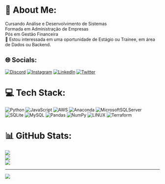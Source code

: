 # 💫 About Me:
Cursando Análise e Desenvolvimento de Sistemas<br>Formada em Administração de Empresas<br>Pós em Gestão Financeira<br>
👀 Estou interessada em uma oportunidade de Estágio ou Trainee, em área de Dados ou Backend.


## 🌐 Socials:
[![Discord](https://img.shields.io/badge/Discord-%237289DA.svg?logo=discord&logoColor=white)](https://discord.gg/vanessa_machado) [![Instagram](https://img.shields.io/badge/Instagram-%23E4405F.svg?logo=Instagram&logoColor=white)](https://instagram.com/vanessamachadooh) [![LinkedIn](https://img.shields.io/badge/LinkedIn-%230077B5.svg?logo=linkedin&logoColor=white)](https://linkedin.com/in/vanessasouzamachado/) [![Twitter](https://img.shields.io/badge/Twitter-%231DA1F2.svg?logo=Twitter&logoColor=white)](https://twitter.com/vanessa_sj93) 

# 💻 Tech Stack:
![Python](https://img.shields.io/badge/python-3670A0?style=flat&logo=python&logoColor=ffdd54) ![JavaScript](https://img.shields.io/badge/javascript-%23323330.svg?style=flat&logo=javascript&logoColor=%23F7DF1E) ![AWS](https://img.shields.io/badge/AWS-%23FF9900.svg?style=flat&logo=amazon-aws&logoColor=white) ![Anaconda](https://img.shields.io/badge/Anaconda-%2344A833.svg?style=flat&logo=anaconda&logoColor=white) ![MicrosoftSQLServer](https://img.shields.io/badge/Microsoft%20SQL%20Sever-CC2927?style=flat&logo=microsoft%20sql%20server&logoColor=white) ![SQLite](https://img.shields.io/badge/sqlite-%2307405e.svg?style=flat&logo=sqlite&logoColor=white) ![MySQL](https://img.shields.io/badge/mysql-%2300f.svg?style=flat&logo=mysql&logoColor=white) ![Pandas](https://img.shields.io/badge/pandas-%23150458.svg?style=flat&logo=pandas&logoColor=white) ![NumPy](https://img.shields.io/badge/numpy-%23013243.svg?style=flat&logo=numpy&logoColor=white) ![LINUX](https://img.shields.io/badge/Linux-FCC624?style=flat&logo=linux&logoColor=black) ![Terraform](https://img.shields.io/badge/terraform-%235835CC.svg?style=flat&logo=terraform&logoColor=white)
# 📊 GitHub Stats:
![](https://github-readme-stats.vercel.app/api?username=vanessamachado93&theme=bear&hide_border=true&include_all_commits=true&count_private=true)<br/>
![](https://github-readme-streak-stats.herokuapp.com/?user=vanessamachado93&theme=bear&hide_border=true)<br/>
![](https://github-readme-stats.vercel.app/api/top-langs/?username=vanessamachado93&theme=bear&hide_border=true&include_all_commits=true&count_private=true&layout=compact)

---
[![](https://visitcount.itsvg.in/api?id=vanessamachado93&icon=0&color=0)](https://visitcount.itsvg.in)

<!-- Proudly created with GPRM ( https://gprm.itsvg.in ) -->
